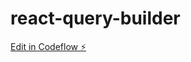 # react-query-builder

[Edit in Codeflow ⚡️](https://stackblitz.com/~/github.com/theanuraggupta/react-query-builder)